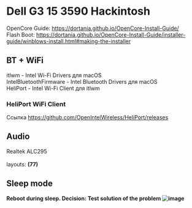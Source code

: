 # Dell G3 15 3590 Hackintosh

OpenCore Guide: https://dortania.github.io/OpenCore-Install-Guide/<br />
Flash Boot: https://dortania.github.io/OpenCore-Install-Guide/installer-guide/winblows-install.html#making-the-installer <br />

## BT + WiFi
itlwm - Intel Wi-Fi Drivers для macOS<br />
IntelBluetoothFirmware - Intel Bluetooth Drivers для macOS<br />
HeliPort - Intel Wi-Fi Client для itlwm<br />

### HeliPort WiFi Client
Cсылка https://github.com/OpenIntelWireless/HeliPort/releases

## Audio
Realtek	ALC295<br />	
layouts: <b>(77)<b/>

## Sleep mode
Reboot during sleep.
Decision:
Test solution of the problem
![image](https://user-images.githubusercontent.com/92333709/196003818-8fae3f3e-b211-43e4-8d0e-744d1bd45cd7.png)
